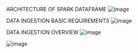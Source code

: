 ARCHITECTURE OF SPARK DATAFRAME
![image](https://github.com/ChandraliSarkar/PySpark-Personal-Project/assets/91789144/2c2efbcd-4bcc-43bb-9b0a-2bbd46fec5aa)

DATA INGESTION BASIC REQUIREMENTS
![image](https://github.com/ChandraliSarkar/PySpark-Personal-Project/assets/91789144/0b1f9a11-2464-432e-b415-69c6f806c615)

DATA INGESTION OVERVIEW
![image](https://github.com/ChandraliSarkar/PySpark-Personal-Project/assets/91789144/6c30d033-e8fe-4f9b-88f1-c3befaf6e31f)

![image](https://github.com/ChandraliSarkar/PySpark-Personal-Project/assets/91789144/8cfa9cde-3e8c-438c-9faf-94da94d5be23)




